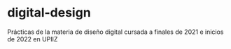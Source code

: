 # digital-design

Prácticas de la materia de diseño digital cursada a finales de 2021 e inicios de 2022 en UPIIZ
